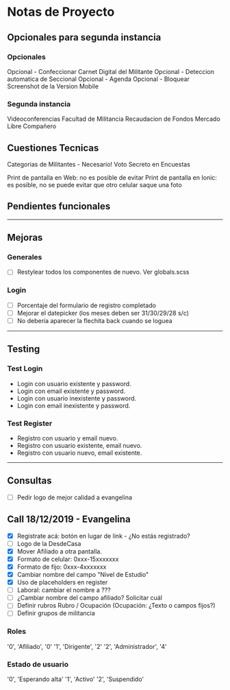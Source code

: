 # Notas de Proyecto

## Opcionales para segunda instancia

### Opcionales 

Opcional - Confeccionar Carnet Digital del Militante 
Opcional - Deteccion automatica de Seccional
Opcional - Agenda
Opcional - Bloquear Screenshot de la Version Mobile

### Segunda instancia

Videoconferencias
Facultad de Militancia
Recaudacion de Fondos
Mercado Libre Compañero

## Cuestiones Tecnicas

Categorias de Militantes - Necesario!
Voto Secreto en Encuestas

Print de pantalla en Web: no es posible de evitar
Print de pantalla en Ionic: es posible, no se puede evitar que otro celular saque una foto

## Pendientes funcionales
  
-----------------------------------------------------------------

## Mejoras

### Generales

- [ ] Restylear todos los componentes de nuevo. Ver globals.scss

### Login

- [ ] Porcentaje del formulario de registro completado
- [ ] Mejorar el datepicker (los meses deben ser 31/30/29/28 s/c)
- [ ] No debería aparecer la flechita back cuando se loguea

-----------------------------------------------------------------

## Testing

### Test Login

- Login con usuario existente y password.
- Login con email existente y password.
- Login con usuario inexistente y password.
- Login con email inexistente y password.

### Test Register

- Registro con usuario y email nuevo.
- Registro con usuario existente, email nuevo.
- Registro con usuario nuevo, email existente.

-----------------------------------------------------------------

## Consultas

- [ ] Pedir logo de mejor calidad a evangelina

## Call 18/12/2019 - Evangelina

- [x] Registrate acá: botón en lugar de link - ¿No estás registrado?
- [ ] Logo de la DesdeCasa
- [X] Mover Afiliado a otra pantalla.
- [X] Formato de celular: 0xxx-15xxxxxxx
- [X] Formato de fijo: 0xxx-4xxxxxxx
- [X] Cambiar nombre del campo "Nivel de Estudio"
- [X] Uso de placeholders en register
- [ ] Laboral: cambiar el nombre a ???
- [ ] ¿Cambiar nombre del campo afiliado? Solicitar cuál
- [ ] Definir rubros Rubro / Ocupación (Ocupación: ¿Texto o campos fijos?)
- [ ] Definir grupos de militancia

### Roles

'0', 'Afiliado', '0'
'1', 'Dirigente', '2'
'2', 'Administrador', '4'

### Estado de usuario

'0', 'Esperando alta'
'1', 'Activo'
'2', 'Suspendido'
